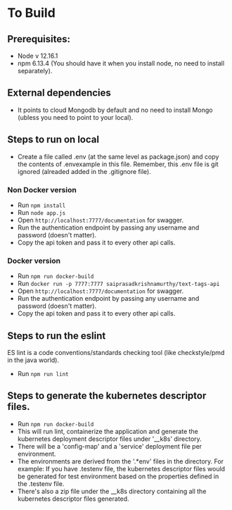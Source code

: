 # To Build
## Prerequisites: 
* Node v 12.16.1
* npm 6.13.4 (You should have it when you install node, no need to install separately).

## External dependencies
* It points to cloud Mongodb by default and no need to install Mongo (ubless you need to point to your local).

## Steps to run on local
* Create a file called .env (at the same level as package.json) and copy the contents of .envexample in this file. Remember, this .env file is git ignored (alreaded added in the .gitignore file).

### Non Docker version
* Run `npm install`
* Run `node app.js`
* Open `http://localhost:7777/documentation` for swagger.
* Run the authentication endpoint by passing any username and password (doesn't matter).
* Copy the api token and pass it to every other api calls.

### Docker version
* Run `npm run docker-build`
* Run `docker run -p 7777:7777 saiprasadkrishnamurthy/text-tags-api`
* Open `http://localhost:7777/documentation` for swagger.
* Run the authentication endpoint by passing any username and password (doesn't matter).
* Copy the api token and pass it to every other api calls.

## Steps to run the eslint
ES lint is a code conventions/standards checking tool (like checkstyle/pmd in the java world).
* Run `npm run lint`

## Steps to generate the kubernetes descriptor files.
* Run `npm run docker-build`
* This will run lint, containerize the application and generate the kubernetes deployment descriptor files under '__k8s' directory.
* There will be a 'config-map' and a 'service' deployment file per environment.
* The environments are derived from the '.*env' files in the directory.
For example: If you have .testenv file, the kubernetes descriptor files would be generated for test environment based on the properties defined in the .testenv file.
* There's also a zip file under the __k8s directory containing all the kubernetes descriptor files generated.






